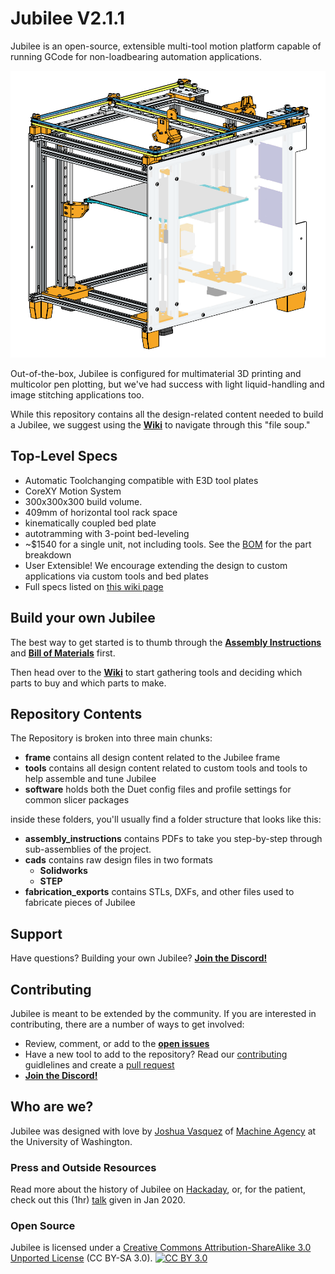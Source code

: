 Jubilee V2.1.1
=======

Jubilee is an open-source, extensible multi-tool motion platform capable of running GCode for non-loadbearing automation applications.

![Jubilee](/frame/pics/jubilee_v2.png)

Out-of-the-box, Jubilee is configured for multimaterial 3D printing and multicolor pen plotting, but we've had success with light liquid-handling and image stitching applications too.

While this repository contains all the design-related content needed to build a Jubilee, we suggest using the [**Wiki**](https://jubilee3d.com/index.php?title=Main_Page) to navigate through this "file soup."

## Top-Level Specs
* Automatic Toolchanging compatible with E3D tool plates
* CoreXY Motion System
* 300x300x300 build volume.
* 409mm of horizontal tool rack space
* kinematically coupled bed plate
* autotramming with 3-point bed-leveling
* ~$1540 for a single unit, not including tools. See the [BOM][bom] for the part breakdown
* User Extensible! We encourage extending the design to custom applications via custom tools and bed plates
* Full specs listed on [this wiki page](https://jubilee3d.com/index.php?title=Specs)

## Build your own Jubilee

The best way to get started is to thumb through the [**Assembly Instructions**](https://jubilee3d.com/index.php?title=Assembly_Instructions) and [**Bill of Materials**][bom] first.

Then head over to the [**Wiki**](https://jubilee3d.com/index.php?title=Main_Page) to start gathering tools and deciding which parts to buy and which parts to make.

## Repository Contents
The Repository is broken into three main chunks:
* **frame** contains all design content related to the Jubilee frame
* **tools** contains all design content related to custom tools and tools to help assemble and tune Jubilee
* **software** holds both the Duet config files and profile settings for common slicer packages

inside these folders, you'll usually find a folder structure that looks like this:
* **assembly\_instructions** contains PDFs to take you step-by-step through sub-assemblies of the project.
* **cads** contains raw design files in two formats
    * **Solidworks**
    * **STEP**
* **fabrication\_exports** contains STLs, DXFs, and other files used to fabricate pieces of Jubilee

## Support

Have questions? Building your own Jubilee? **[Join the Discord!][discord]**

## Contributing

Jubilee is meant to be extended by the community. If you are interested in contributing, there are a number of ways to get involved:

* Review, comment, or add to the **[open issues](https://github.com/machineagency/jubilee/issues)**
* Have a new tool to add to the repository? Read our [contributing]() guidlelines and create a [pull request](https://help.github.com/en/github/collaborating-with-issues-and-pull-requests/creating-a-pull-request)
* **[Join the Discord!][discord]**


## Who are we?
Jubilee was designed with love by [Joshua Vasquez](http://www.doublejumpelectric.com/) of [Machine Agency](http://depts.washington.edu/machines/) at the University of Washington.

### Press and Outside Resources

Read more about the history of Jubilee on [Hackaday](https://hackaday.com/2019/11/14/jubilee-a-toolchanging-homage-to-3d-printer-hackers-everywhere/), or, for the patient, check out this (1hr) [talk](https://www.youtube.com/watch?v=7fz2UHHxe5o&t=119s) given in Jan 2020.

### Open Source
Jubilee is licensed under a [Creative Commons Attribution-ShareAlike 3.0 Unported License][cc-by] (CC BY-SA 3.0).
[![CC BY 3.0][cc-by-image]][cc-by]

[bom]: https://docs.google.com/spreadsheets/d/1pRzBQxVzL9c4T9b1RrKvSjlSwJJhJ7NcbSV6iJUv0X0/edit#gid=0
[cc-by]: https://creativecommons.org/licenses/by-sa/3.0/
[cc-by-image]: https://i.creativecommons.org/l/by-sa/3.0/88x31.png
[discord]: https://discord.gg/XkphRqb
[wiki]: https://jubilee3d.com/
